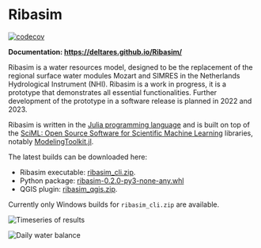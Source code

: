 # Ribasim

[![codecov](https://codecov.io/gh/Deltares/Ribasim/branch/main/graph/badge.svg)](https://codecov.io/gh/Deltares/Ribasim)

**Documentation: https://deltares.github.io/Ribasim/**

Ribasim is a water resources model, designed to be the replacement of the regional surface
water modules Mozart and SIMRES in the Netherlands Hydrological Instrument (NHI). Ribasim is
a work in progress, it is a prototype that demonstrates all essential functionalities.
Further development of the prototype in a software release is planned in 2022 and 2023.

Ribasim is written in the [Julia programming language](https://julialang.org/) and is built
on top of the [SciML: Open Source Software for Scientific Machine Learning](https://sciml.ai/)
libraries, notably [ModelingToolkit.jl](https://mtk.sciml.ai/stable/).

The latest builds can be downloaded here:

- Ribasim executable: [ribasim_cli.zip](https://ribasim.s3.eu-west-3.amazonaws.com/teamcity/Ribasim_Ribasim/BuildRibasimCliWindows/latest/ribasim_cli.zip).
- Python package: [ribasim-0.2.0-py3-none-any.whl](https://ribasim.s3.eu-west-3.amazonaws.com/teamcity/Ribasim_Ribasim/BuildRibasimCliWindows/latest/ribasim-0.2.0-py3-none-any.whl)
- QGIS plugin: [ribasim_qgis.zip](https://ribasim.s3.eu-west-3.amazonaws.com/teamcity/Ribasim_Ribasim/BuildRibasimCliWindows/latest/ribasim_qgis.zip).

Currently only Windows builds for `ribasim_cli.zip` are available.

![Timeseries of
results](https://user-images.githubusercontent.com/4471859/179259333-070dfe18-8f43-4ac4-bb38-013b252e2e4b.png)

![Daily water
balance](https://user-images.githubusercontent.com/4471859/179259174-0caccd4a-c51b-449e-873c-17d48cfc8870.png)
